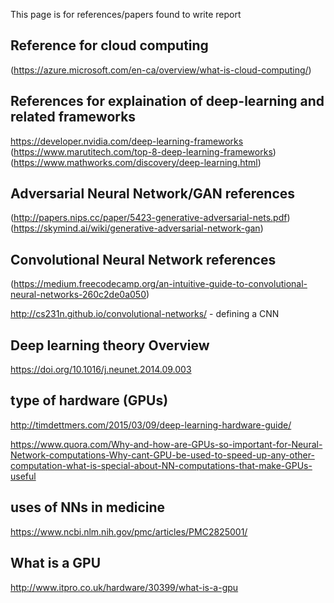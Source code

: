 This page is for references/papers found to write report 

## Reference for cloud computing 
(https://azure.microsoft.com/en-ca/overview/what-is-cloud-computing/)

## References for explaination of deep-learning and related frameworks  
https://developer.nvidia.com/deep-learning-frameworks
(https://www.marutitech.com/top-8-deep-learning-frameworks)
(https://www.mathworks.com/discovery/deep-learning.html)

## Adversarial Neural Network/GAN references 
(http://papers.nips.cc/paper/5423-generative-adversarial-nets.pdf)
(https://skymind.ai/wiki/generative-adversarial-network-gan)

## Convolutional Neural Network references 
(https://medium.freecodecamp.org/an-intuitive-guide-to-convolutional-neural-networks-260c2de0a050) 

http://cs231n.github.io/convolutional-networks/ - defining a CNN 

## Deep learning theory Overview 
https://doi.org/10.1016/j.neunet.2014.09.003

## type of hardware (GPUs)
http://timdettmers.com/2015/03/09/deep-learning-hardware-guide/

https://www.quora.com/Why-and-how-are-GPUs-so-important-for-Neural-Network-computations-Why-cant-GPU-be-used-to-speed-up-any-other-computation-what-is-special-about-NN-computations-that-make-GPUs-useful

## uses of NNs in medicine 
https://www.ncbi.nlm.nih.gov/pmc/articles/PMC2825001/

## What is a GPU 

http://www.itpro.co.uk/hardware/30399/what-is-a-gpu